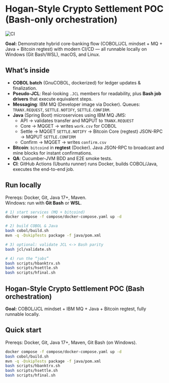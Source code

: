 # Hogan-Style Crypto Settlement POC (Bash-only orchestration)

![CI](https://github.com/<your-username>/hogan-crypto-settlement-poc/actions/workflows/ci.yml/badge.svg)

**Goal:** Demonstrate hybrid core-banking flow (COBOL/JCL mindset + MQ + Java + Bitcoin regtest) with modern CI/CD — all runnable locally on Windows (Git Bash/WSL), macOS, and Linux.

## What’s inside

- **COBOL batch** (GnuCOBOL, dockerized) for ledger updates & finalization.
- **Pseudo-JCL**: Real-looking `.JCL` members for readability, plus **Bash job drivers** that execute equivalent steps.
- **Messaging**: IBM MQ (Developer image via Docker). Queues: `TRANX.REQUEST`, `SETTLE.NOTIFY`, `SETTLE.CONFIRM`.
- **Java** (Spring Boot) microservices using IBM MQ JMS:
  - API → validates transfer and MQPUT to `TRANX.REQUEST`
  - Core → MQGET → writes `work.csv` for COBOL
  - Settle → MQGET `SETTLE.NOTIFY` → Bitcoin Core (regtest) JSON-RPC → MQPUT `SETTLE.CONFIRM`
  - Confirm → MQGET → writes `confirm.csv`
- **Bitcoin**: `bitcoind` in **regtest** (Docker). Java JSON-RPC to broadcast and mine blocks for instant confirmations.
- **QA**: Cucumber-JVM BDD and E2E smoke tests.
- **CI**: GitHub Actions (Ubuntu runner) runs Docker, builds COBOL/Java, executes the end-to-end job.

## Run locally

Prereqs: Docker, Git, Java 17+, Maven.  
Windows: run with **Git Bash** or **WSL**.

```bash
# 1) start services (MQ + bitcoind)
docker compose -f compose/docker-compose.yaml up -d

# 2) build COBOL & Java
bash cobol/build.sh
mvn -q -DskipTests package -f java/pom.xml

# 3) optional: validate JCL <-> Bash parity
bash jcl/validate.sh

# 4) run the “jobs”
bash scripts/hbanktrx.sh
bash scripts/hsettle.sh
bash scripts/hfinal.sh
```

## Hogan-Style Crypto Settlement POC (Bash orchestration)

**Goal:** COBOL/JCL mindset + IBM MQ + Java + Bitcoin regtest, fully runnable locally.

## Quick start

Prereqs: Docker, Git, Java 17+, Maven, Git Bash (on Windows).

```bash
docker compose -f compose/docker-compose.yaml up -d
bash cobol/build.sh
mvn -q -DskipTests package -f java/pom.xml
bash scripts/hbanktrx.sh
bash scripts/hsettle.sh
bash scripts/hfinal.sh
```
